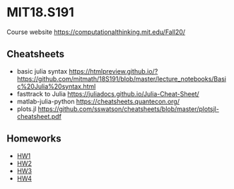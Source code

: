 # MIT18.S191
Course website
https://computationalthinking.mit.edu/Fall20/

## Cheatsheets
* basic julia syntax https://htmlpreview.github.io/?https://github.com/mitmath/18S191/blob/master/lecture_notebooks/Basic%20Julia%20syntax.html
* fasttrack to Julia https://juliadocs.github.io/Julia-Cheat-Sheet/
* matlab-julia-python https://cheatsheets.quantecon.org/
* plots.jl https://github.com/sswatson/cheatsheets/blob/master/plotsjl-cheatsheet.pdf

## Homeworks
* <a href="https://htmlpreview.github.io/?https://github.com/PoRich/MIT18.S191/blob/main/hw/hw1.jl.html">HW1</a>
* <a href="https://htmlpreview.github.io/?https://github.com/PoRich/MIT18.S191/blob/main/hw/hw2.jl.html">HW2</a>
* <a href="https://htmlpreview.github.io/?https://github.com/PoRich/MIT18.S191/blob/main/hw/hw3.jl.html">HW3</a>
* <a href="https://htmlpreview.github.io/?https://github.com/PoRich/MIT18.S191/blob/main/hw/hw4.jl.html">HW4</a> 
